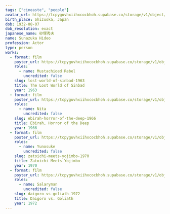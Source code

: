 ```yaml
---
tags: ["cineaste", "people"]
avatar_url: https://tcpyguvhxiihxcocbhoh.supabase.co/storage/v1/object/public/godzilla-cineaste-public/content/people/sunazuka-hideo/sunazuka-hideo.jpg?t=2024-04-02T00%3A10%3A05.328Z
birth_place: Shizuoka, Japan
dob: 1932-08-07
dob_resolution: exact
japanese_name: 砂塚秀夫
name: Sunazuka Hideo
profession: Actor
type: person
works:
  - format: film
    poster_url: https://tcpyguvhxiihxcocbhoh.supabase.co/storage/v1/object/public/godzilla-cineaste-public/content/films/lost-world-of-sinbad-1963/posters/samurai-pirate-1963.jpg
    roles:
      - name: Mustachioed Rebel
        uncredited: false
    slug: lost-world-of-sinbad-1963
    title: The Lost World of Sinbad
    year: 1963
  - format: film
    poster_url: https://tcpyguvhxiihxcocbhoh.supabase.co/storage/v1/object/public/godzilla-cineaste-public/content/films/ebirah-horror-of-the-deep-1966/posters/godzilla-vs-the-sea-monster-1966.jpg
    roles:
      - name: Nita
        uncredited: false
    slug: ebirah-horror-of-the-deep-1966
    title: Ebirah, Horror of the Deep
    year: 1966
  - format: film
    poster_url: https://tcpyguvhxiihxcocbhoh.supabase.co/storage/v1/object/public/godzilla-cineaste-public/content/films/zatoichi-meets-yojimbo-1970/posters/zatoichi-meets-yojimbo-1970.jpg
    roles:
      - name: Yunosuke
        uncredited: false
    slug: zatoichi-meets-yojimbo-1970
    title: Zatoichi Meets Yojimbo
    year: 1970
  - format: film
    poster_url: https://tcpyguvhxiihxcocbhoh.supabase.co/storage/v1/object/public/godzilla-cineaste-public/content/films/daigoro-vs-goliath-1972/posters/daigoro-vs-goliath-1972.jpg
    roles:
      - name: Salaryman
        uncredited: false
    slug: daigoro-vs-goliath-1972
    title: Daigoro vs. Goliath
    year: 1972
---
```

